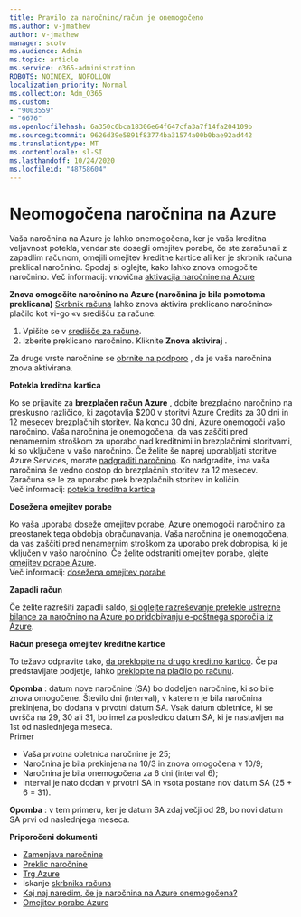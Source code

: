 ```yaml
---
title: Pravilo za naročnino/račun je onemogočeno
ms.author: v-jmathew
author: v-jmathew
manager: scotv
ms.audience: Admin
ms.topic: article
ms.service: o365-administration
ROBOTS: NOINDEX, NOFOLLOW
localization_priority: Normal
ms.collection: Adm_O365
ms.custom:
- "9003559"
- "6676"
ms.openlocfilehash: 6a350c6bca18306e64f647cfa3a7f14fa204109b
ms.sourcegitcommit: 9626d39e5891f83774ba31574a00b0bae92ad442
ms.translationtype: MT
ms.contentlocale: sl-SI
ms.lasthandoff: 10/24/2020
ms.locfileid: "48758604"
---
```

# <a name="azure-subscription-disabled"></a>Neomogočena naročnina na Azure

Vaša naročnina na Azure je lahko onemogočena, ker je vaša kreditna veljavnost potekla, vendar ste dosegli omejitev porabe, če ste zaračunali z zapadlim računom, omejili omejitev kreditne kartice ali ker je skrbnik računa preklical naročnino. Spodaj si oglejte, kako lahko znova omogočite naročnino. Več informacij: vnovična [aktivacija naročnine na Azure](https://docs.microsoft.com/azure/billing/billing-subscription-become-disable?WT.mc_id=Portal-Microsoft_Azure_Support)

**Znova omogočite naročnino na Azure (naročnina je bila pomotoma preklicana)** [Skrbnik računa](https://docs.microsoft.com/azure/billing/billing-subscription-transfer?WT.mc_id=Portal-Microsoft_Azure_Support#whoisaa) lahko znova aktivira preklicano naročnino» plačilo kot vi-go «v središču za račune:

1. Vpišite se v [središče za račune](https://account.windowsazure.com/Subscriptions).
2. Izberite preklicano naročnino. Kliknite **Znova aktiviraj** .

Za druge vrste naročnine se [obrnite na podporo](https://portal.azure.com/?#blade/Microsoft_Azure_Support/HelpAndSupportBlade) , da je vaša naročnina znova aktivirana.

**Potekla kreditna kartica**

Ko se prijavite za **brezplačen račun Azure** , dobite brezplačno naročnino na preskusno različico, ki zagotavlja $200 v storitvi Azure Credits za 30 dni in 12 mesecev brezplačnih storitev. Na koncu 30 dni, Azure onemogoči vašo naročnino. Vaša naročnina je onemogočena, da vas zaščiti pred nenamernim stroškom za uporabo nad kreditnimi in brezplačnimi storitvami, ki so vključene v vašo naročnino. Če želite še naprej uporabljati storitve Azure Services, morate [nadgraditi naročnino](https://docs.microsoft.com/azure/billing/billing-upgrade-azure-subscription?WT.mc_id=Portal-Microsoft_Azure_Support). Ko nadgradite, ima vaša naročnina še vedno dostop do brezplačnih storitev za 12 mesecev. Zaračuna se le za uporabo prek brezplačnih storitev in količin.  
Več informacij: [potekla kreditna kartica](https://docs.microsoft.com/azure/billing/billing-subscription-become-disable?WT.mc_id=Portal-Microsoft_Azure_Support#your-credit-is-expired)

**Dosežena omejitev porabe**

Ko vaša uporaba doseže omejitev porabe, Azure onemogoči naročnino za preostanek tega obdobja obračunavanja. Vaša naročnina je onemogočena, da vas zaščiti pred nenamernim stroškom za uporabo prek dobropisa, ki je vključen v vašo naročnino. Če želite odstraniti omejitev porabe, glejte [omejitev porabe Azure](https://docs.microsoft.com/azure/cost-management-billing/manage/spending-limit?WT.mc_id=Portal-Microsoft_Azure_Support).  
Več informacij: [dosežena omejitev porabe](https://docs.microsoft.com/azure/cost-management-billing/manage/subscription-disabled?WT.mc_id=Portal-Microsoft_Azure_Support#you-reached-your-spending-limit)

**Zapadli račun**

Če želite razrešiti zapadli saldo, [si oglejte razreševanje pretekle ustrezne bilance za naročnino na Azure po pridobivanju e-poštnega sporočila iz Azure](https://docs.microsoft.com/azure/billing/billing-azure-subscription-past-due-balance?WT.mc_id=Portal-Microsoft_Azure_Support).

**Račun presega omejitev kreditne kartice**

To težavo odpravite tako, [da preklopite na drugo kreditno kartico](https://docs.microsoft.com/azure/billing/billing-how-to-change-credit-card?WT.mc_id=Portal-Microsoft_Azure_Support). Če pa predstavljate podjetje, lahko [preklopite na plačilo po računu](https://docs.microsoft.com/azure/billing/billing-how-to-pay-by-invoice?WT.mc_id=Portal-Microsoft_Azure_Support).

**Opomba** : datum nove naročnine (SA) bo dodeljen naročnine, ki so bile znova omogočene. Število dni (interval), v katerem je bila naročnina prekinjena, bo dodana v prvotni datum SA. Vsak datum obletnice, ki se uvršča na 29, 30 ali 31, bo imel za posledico datum SA, ki je nastavljen na 1st od naslednjega meseca.  
Primer

- Vaša prvotna obletnica naročnine je 25;
- Naročnina je bila prekinjena na 10/3 in znova omogočena v 10/9;
- Naročnina je bila onemogočena za 6 dni (interval 6);
- Interval je nato dodan v prvotni SA in vsota postane nov datum SA (25 + 6 = 31). 

**Opomba** : v tem primeru, ker je datum SA zdaj večji od 28, bo novi datum SA prvi od naslednjega meseca.

**Priporočeni dokumenti**

- [Zamenjava naročnine](https://docs.microsoft.com/azure/billing/billing-how-to-switch-azure-offer?WT.mc_id=Portal-Microsoft_Azure_Support)  
- [Preklic naročnine](https://docs.microsoft.com/azure/billing/billing-how-to-cancel-azure-subscription?WT.mc_id=Portal-Microsoft_Azure_Support)  
- [Trg Azure](https://azuremarketplace.microsoft.com/marketplace/?source=datamarket)
- Iskanje [skrbnika računa](https://docs.microsoft.com/azure/billing/billing-subscription-transfer?WT.mc_id=Portal-Microsoft_Azure_Support#whoisaa)
- [Kaj naj naredim, če je naročnina na Azure onemogočena?](https://docs.microsoft.com/azure/billing/billing-subscription-become-disable/?WT.mc_id=Portal-Microsoft_Azure_Support)
- [Omejitev porabe Azure](https://docs.microsoft.com/azure/cost-management-billing/manage/spending-limit?WT.mc_id=Portal-Microsoft_Azure_Support)
